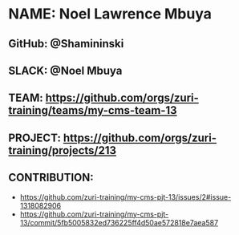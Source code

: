 
# NAME: Noel Lawrence Mbuya

## GitHub: @Shamininski

## SLACK: @Noel Mbuya

## TEAM: https://github.com/orgs/zuri-training/teams/my-cms-team-13

## PROJECT: https://github.com/orgs/zuri-training/projects/213

## CONTRIBUTION: 
- https://github.com/zuri-training/my-cms-pjt-13/issues/2#issue-1318082906
- https://github.com/zuri-training/my-cms-pjt-13/commit/5fb5005832ed736225ff4d50ae572818e7aea587